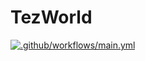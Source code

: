 # TezWorld

[![.github/workflows/main.yml](https://github.com/sanketnighot/TezWorld/actions/workflows/main.yml/badge.svg)](https://github.com/sanketnighot/TezWorld/actions/workflows/main.yml)
